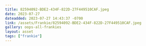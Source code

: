 ```yaml
---
title: 82594092-BDE2-434F-822D-27F449510CAF.jpeg
date: 2023-07-27
dateadded: 2023-07-27 14:43:37 -0700
link: /assets/Frankie/82594092-BDE2-434F-822D-27F449510CAF.jpeg
gallery: oops-all-frankies
layout: asset
tags: ["frankie"]
--- 
```

